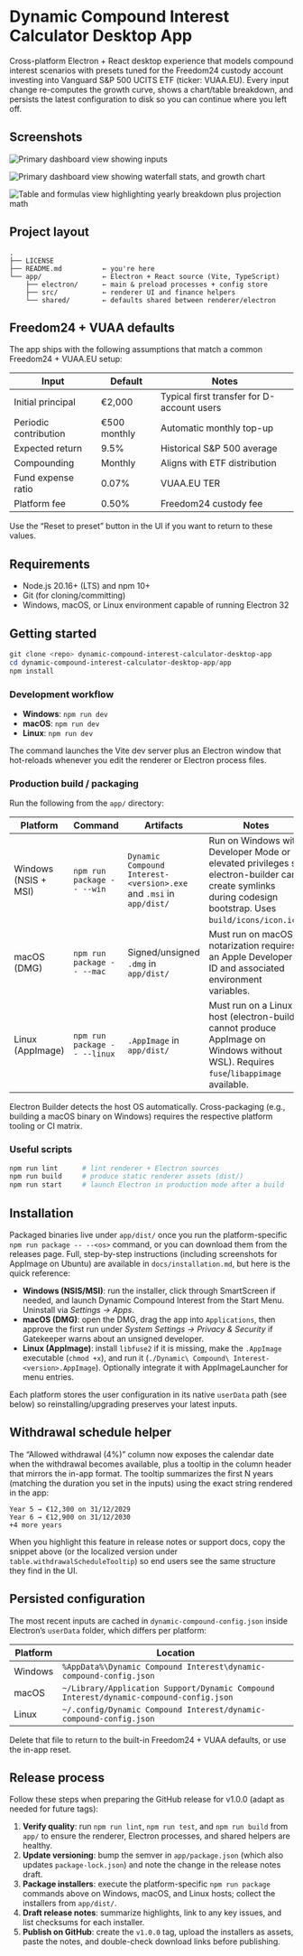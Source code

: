 # Dynamic Compound Interest Calculator Desktop App

Cross-platform Electron + React desktop experience that models compound interest scenarios with presets tuned for the Freedom24 custody account investing into Vanguard S&P 500 UCITS ETF (ticker: VUAA.EU). Every input change re-computes the growth curve, shows a chart/table breakdown, and persists the latest configuration to disk so you can continue where you left off.

## Screenshots

![Primary dashboard view showing inputs](/docs/screenshots/1.png)

![Primary dashboard view showing waterfall stats, and growth chart](/docs/screenshots/2.png)

![Table and formulas view highlighting yearly breakdown plus projection math](/docs/screenshots/3.png)

## Project layout

```
.
├── LICENSE
├── README.md          ← you're here
└── app/               ← Electron + React source (Vite, TypeScript)
    ├── electron/      ← main & preload processes + config store
    ├── src/           ← renderer UI and finance helpers
    └── shared/        ← defaults shared between renderer/electron
```

## Freedom24 + VUAA defaults

The app ships with the following assumptions that match a common Freedom24 + VUAA.EU setup:

| Input | Default | Notes |
| --- | --- | --- |
| Initial principal | €2,000 | Typical first transfer for D-account users |
| Periodic contribution | €500 monthly | Automatic monthly top-up |
| Expected return | 9.5% | Historical S&P 500 average |
| Compounding | Monthly | Aligns with ETF distribution |
| Fund expense ratio | 0.07% | VUAA.EU TER |
| Platform fee | 0.50% | Freedom24 custody fee |

Use the “Reset to preset” button in the UI if you want to return to these values.

## Requirements

- Node.js 20.16+ (LTS) and npm 10+
- Git (for cloning/committing)
- Windows, macOS, or Linux environment capable of running Electron 32

## Getting started

```powershell
git clone <repo> dynamic-compound-interest-calculator-desktop-app
cd dynamic-compound-interest-calculator-desktop-app/app
npm install
```

### Development workflow

- **Windows**: `npm run dev`
- **macOS**: `npm run dev`
- **Linux**: `npm run dev`

The command launches the Vite dev server plus an Electron window that hot-reloads whenever you edit the renderer or Electron process files.

### Production build / packaging

Run the following from the `app/` directory:

| Platform | Command | Artifacts | Notes |
| --- | --- | --- | --- |
| Windows (NSIS + MSI) | `npm run package -- --win` | `Dynamic Compound Interest-<version>.exe` and `.msi` in `app/dist/` | Run on Windows with Developer Mode or elevated privileges so electron-builder can create symlinks during codesign bootstrap. Uses `build/icons/icon.ico`. |
| macOS (DMG) | `npm run package -- --mac` | Signed/unsigned `.dmg` in `app/dist/` | Must run on macOS; notarization requires an Apple Developer ID and associated environment variables. |
| Linux (AppImage) | `npm run package -- --linux` | `.AppImage` in `app/dist/` | Must run on a Linux host (electron-builder cannot produce AppImage on Windows without WSL). Requires `fuse`/`libappimage` available. |

Electron Builder detects the host OS automatically. Cross-packaging (e.g., building a macOS binary on Windows) requires the respective platform tooling or CI matrix.

### Useful scripts

```bash
npm run lint      # lint renderer + Electron sources
npm run build     # produce static renderer assets (dist/)
npm run start     # launch Electron in production mode after a build
```

## Installation

Packaged binaries live under `app/dist/` once you run the platform-specific `npm run package -- --<os>` command, or you can download them from the releases page. Full, step-by-step instructions (including screenshots for AppImage on Ubuntu) are available in `docs/installation.md`, but here is the quick reference:

- **Windows (NSIS/MSI)**: run the installer, click through SmartScreen if needed, and launch Dynamic Compound Interest from the Start Menu. Uninstall via *Settings → Apps*.
- **macOS (DMG)**: open the DMG, drag the app into `Applications`, then approve the first run under *System Settings → Privacy & Security* if Gatekeeper warns about an unsigned developer.
- **Linux (AppImage)**: install `libfuse2` if it is missing, make the `.AppImage` executable (`chmod +x`), and run it (`./Dynamic\ Compound\ Interest-<version>.AppImage`). Optionally integrate it with AppImageLauncher for menu entries.

Each platform stores the user configuration in its native `userData` path (see below) so reinstalling/upgrading preserves your latest inputs.

## Withdrawal schedule helper

The “Allowed withdrawal (4%)” column now exposes the calendar date when the withdrawal becomes available, plus a tooltip in the column header that mirrors the in-app format. The tooltip summarizes the first N years (matching the duration you set in the inputs) using the exact string rendered in the app:

```
Year 5 → €12,300 on 31/12/2029
Year 6 → €12,900 on 31/12/2030
+4 more years
```

When you highlight this feature in release notes or support docs, copy the snippet above (or the localized version under `table.withdrawalScheduleTooltip`) so end users see the same structure they find in the UI.

## Persisted configuration

The most recent inputs are cached in `dynamic-compound-config.json` inside Electron’s `userData` folder, which differs per platform:

| Platform | Location |
| --- | --- |
| Windows | `%AppData%\Dynamic Compound Interest\dynamic-compound-config.json` |
| macOS | `~/Library/Application Support/Dynamic Compound Interest/dynamic-compound-config.json` |
| Linux | `~/.config/Dynamic Compound Interest/dynamic-compound-config.json` |

Delete that file to return to the built-in Freedom24 + VUAA defaults, or use the in-app reset.

## Release process

Follow these steps when preparing the GitHub release for v1.0.0 (adapt as needed for future tags):

1. **Verify quality**: run `npm run lint`, `npm run test`, and `npm run build` from `app/` to ensure the renderer, Electron processes, and shared helpers are healthy.
2. **Update versioning**: bump the semver in `app/package.json` (which also updates `package-lock.json`) and note the change in the release notes draft.
3. **Package installers**: execute the platform-specific `npm run package` commands above on Windows, macOS, and Linux hosts; collect the installers from `app/dist/`.
4. **Draft release notes**: summarize highlights, link to any key issues, and list checksums for each installer.
5. **Publish on GitHub**: create the `v1.0.0` tag, upload the installers as assets, paste the notes, and double-check download links before publishing.
